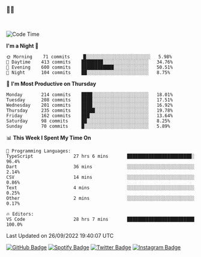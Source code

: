 ### 🤙🍺

<!-- <a href="https://github-readme-stats.vercel.app/api?username=hzak2xx&count_private=true&show_icons=true&theme=dracula">
  <img align="center" src="https://github-readme-stats.vercel.app/api?username=hzak2xx&count_private=true&show_icons=true&theme=dracula" />
</a>
</br> -->
</br>

<!--START_SECTION:waka-->
![Code Time](http://img.shields.io/badge/Code%20Time-1%2C889%20hrs%2054%20mins-blue)

**I'm a Night 🦉** 

```text
🌞 Morning    71 commits     █░░░░░░░░░░░░░░░░░░░░░░░░   5.98% 
🌆 Daytime    413 commits    ████████░░░░░░░░░░░░░░░░░   34.76% 
🌃 Evening    600 commits    ████████████░░░░░░░░░░░░░   50.51% 
🌙 Night      104 commits    ██░░░░░░░░░░░░░░░░░░░░░░░   8.75%

```
📅 **I'm Most Productive on Thursday** 

```text
Monday       214 commits    ████░░░░░░░░░░░░░░░░░░░░░   18.01% 
Tuesday      208 commits    ████░░░░░░░░░░░░░░░░░░░░░   17.51% 
Wednesday    201 commits    ████░░░░░░░░░░░░░░░░░░░░░   16.92% 
Thursday     235 commits    █████░░░░░░░░░░░░░░░░░░░░   19.78% 
Friday       162 commits    ███░░░░░░░░░░░░░░░░░░░░░░   13.64% 
Saturday     98 commits     ██░░░░░░░░░░░░░░░░░░░░░░░   8.25% 
Sunday       70 commits     █░░░░░░░░░░░░░░░░░░░░░░░░   5.89%

```


📊 **This Week I Spent My Time On** 

```text
💬 Programming Languages: 
TypeScript               27 hrs 6 mins       ████████████████████████░   96.4% 
Dart                     36 mins             ░░░░░░░░░░░░░░░░░░░░░░░░░   2.14% 
CSV                      14 mins             ░░░░░░░░░░░░░░░░░░░░░░░░░   0.86% 
Text                     4 mins              ░░░░░░░░░░░░░░░░░░░░░░░░░   0.25% 
Other                    2 mins              ░░░░░░░░░░░░░░░░░░░░░░░░░   0.17%

🔥 Editors: 
VS Code                  28 hrs 7 mins       █████████████████████████   100.0%

```


 Last Updated on 26/09/2022 19:40:07 UTC
<!--END_SECTION:waka-->

[![GitHub Badge](https://img.shields.io/badge/GitHub-100000?style=for-the-badge&logo=github&logoColor=white)](https://github.com/hzak2xx)
[![Spotify Badge](https://img.shields.io/badge/Spotify-1ED760?&style=for-the-badge&logo=spotify&logoColor=white)](https://open.spotify.com/user/uf90s6sbbh75a1mt44clkhkvf)
[![Twitter Badge](https://img.shields.io/badge/Twitter-1DA1F2?style=for-the-badge&logo=twitter&logoColor=white)](https://twitter.com/hzak2xx)
[![Instagram Badge](https://img.shields.io/badge/Instagram-E4405F?style=for-the-badge&logo=instagram&logoColor=white)](https://www.instagram.com/hzak2xx/)
